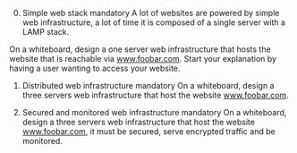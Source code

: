 0. Simple web stack mandatory
A lot of websites are powered by simple web infrastructure, a lot of time it is composed of a single server with a LAMP stack.

On a whiteboard, design a one server web infrastructure that hosts the website that is reachable via www.foobar.com. Start your explanation by having a user wanting to access your website.

1. Distributed web infrastructure mandatory
On a whiteboard, design a three servers web infrastructure that host the website www.foobar.com.

2. Secured and monitored web infrastructure mandatory
On a whiteboard, design a three servers web infrastructure that host the website www.foobar.com, it must be secured, serve encrypted traffic and be monitored.